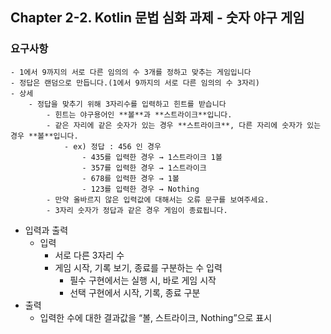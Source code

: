## Chapter 2-2. Kotlin 문법 심화 과제 - 숫자 야구 게임

### 요구사항
    - 1에서 9까지의 서로 다른 임의의 수 3개를 정하고 맞추는 게임입니다
    - 정답은 랜덤으로 만듭니다.(1에서 9까지의 서로 다른 임의의 수 3자리)
    - 상세
        - 정답을 맞추기 위해 3자리수를 입력하고 힌트를 받습니다
            - 힌트는 야구용어인 **볼**과 **스트라이크**입니다.
            - 같은 자리에 같은 숫자가 있는 경우 **스트라이크**, 다른 자리에 숫자가 있는 경우 **볼**입니다.
                - ex) 정답 : 456 인 경우
                    - 435를 입력한 경우 → 1스트라이크 1볼
                    - 357를 입력한 경우 → 1스트라이크
                    - 678를 입력한 경우 → 1볼
                    - 123를 입력한 경우 → Nothing
            - 만약 올바르지 않은 입력값에 대해서는 오류 문구를 보여주세요.
            - 3자리 숫자가 정답과 같은 경우 게임이 종료됩니다.

- 입력과 출력
  - 입력
    - 서로 다른 3자리 수
    - 게임 시작, 기록 보기, 종료를 구분하는 수 입력
        - 필수 구현에서는 실행 시, 바로 게임 시작
        - 선택 구현에서 시작, 기록, 종료 구분
- 출력
    - 입력한 수에 대한 결과값을 “볼, 스트라이크, Nothing”으로 표시
 
